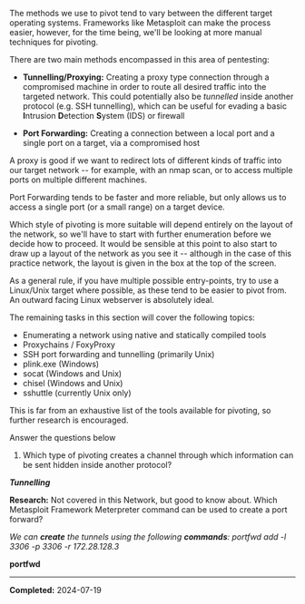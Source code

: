 The methods we use to pivot tend to vary between the different target operating systems. Frameworks like Metasploit can make the process easier, however, for the time being, we'll be looking at more manual techniques for pivoting.

There are two main methods encompassed in this area of pentesting:

- **Tunnelling/Proxying:** Creating a proxy type connection through a compromised machine in order to route all desired traffic into the targeted network. This could potentially also be _tunnelled_ inside another protocol (e.g. SSH tunnelling), which can be useful for evading a basic **I**ntrusion **D**etection **S**ystem (IDS) or firewall  
    
- **Port Forwarding:** Creating a connection between a local port and a single port on a target, via a compromised host

A proxy is good if we want to redirect lots of different kinds of traffic into our target network -- for example, with an nmap scan, or to access multiple ports on multiple different machines.

Port Forwarding tends to be faster and more reliable, but only allows us to access a single port (or a small range) on a target device.

Which style of pivoting is more suitable will depend entirely on the layout of the network, so we'll have to start with further enumeration before we decide how to proceed. It would be sensible at this point to also start to draw up a layout of the network as you see it -- although in the case of this practice network, the layout is given in the box at the top of the screen.

As a general rule, if you have multiple possible entry-points, try to use a Linux/Unix target where possible, as these tend to be easier to pivot from. An outward facing Linux webserver is absolutely ideal.  

The remaining tasks in this section will cover the following topics:

- Enumerating a network using native and statically compiled tools
- Proxychains / FoxyProxy
- SSH port forwarding and tunnelling (primarily Unix)
- plink.exe (Windows)
- socat (Windows and Unix)  
- chisel (Windows and Unix)
- sshuttle (currently Unix only)

This is far from an exhaustive list of the tools available for pivoting, so further research is encouraged.

Answer the questions below

1. Which type of pivoting creates a channel through which information can be sent hidden inside another protocol?  

***Tunnelling***

**Research:** Not covered in this Network, but good to know about. Which Metasploit Framework Meterpreter command can be used to create a port forward?

_We can **create** the tunnels using the following **commands**: portfwd add -l 3306 -p 3306 -r 172.28.128.3_

**portfwd**

---

**Completed:** 2024-07-19